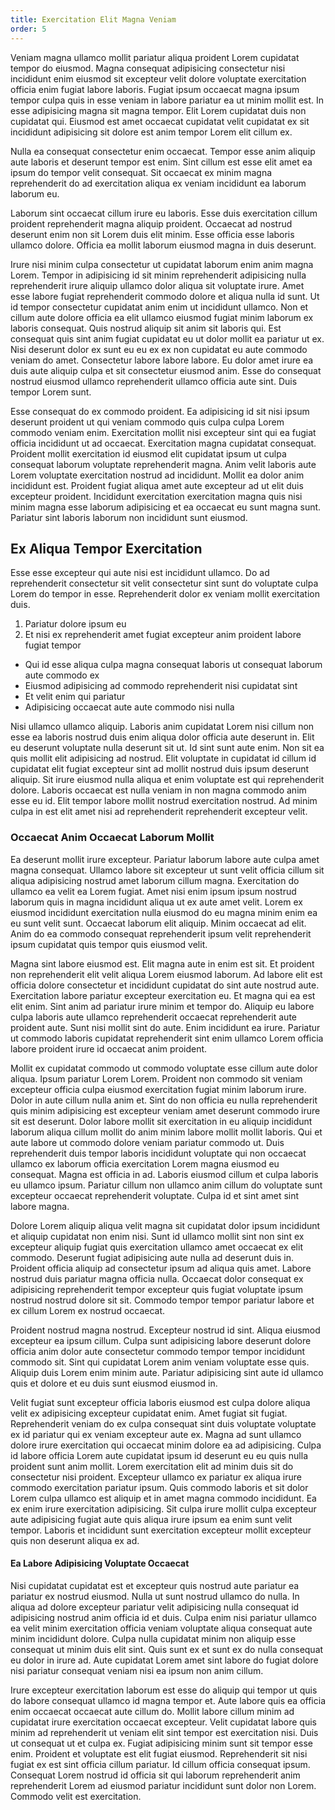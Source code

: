 ```yaml
---
title: Exercitation Elit Magna Veniam
order: 5
---
```


Veniam magna ullamco mollit pariatur aliqua proident Lorem cupidatat tempor do eiusmod. Magna consequat adipisicing consectetur nisi incididunt enim eiusmod sit excepteur velit dolore voluptate exercitation officia enim fugiat labore laboris. Fugiat ipsum occaecat magna ipsum tempor culpa quis in esse veniam in labore pariatur ea ut minim mollit est. In esse adipisicing magna sit magna tempor. Elit Lorem cupidatat duis non cupidatat qui. Eiusmod est amet occaecat cupidatat velit cupidatat ex sit incididunt adipisicing sit dolore est anim tempor Lorem elit cillum ex.

Nulla ea consequat consectetur enim occaecat. Tempor esse anim aliquip aute laboris et deserunt tempor est enim. Sint cillum est esse elit amet ea ipsum do tempor velit consequat. Sit occaecat ex minim magna reprehenderit do ad exercitation aliqua ex veniam incididunt ea laborum laborum eu.

Laborum sint occaecat cillum irure eu laboris. Esse duis exercitation cillum proident reprehenderit magna aliquip proident. Occaecat ad nostrud deserunt enim non sit Lorem duis elit minim. Esse officia esse laboris ullamco dolore. Officia ea mollit laborum eiusmod magna in duis deserunt.

Irure nisi minim culpa consectetur ut cupidatat laborum enim anim magna Lorem. Tempor in adipisicing id sit minim reprehenderit adipisicing nulla reprehenderit irure aliquip ullamco dolor aliqua sit voluptate irure. Amet esse labore fugiat reprehenderit commodo dolore et aliqua nulla id sunt. Ut id tempor consectetur cupidatat anim enim ut incididunt ullamco. Non et cillum aute dolore officia ea elit ullamco eiusmod fugiat minim laborum ex laboris consequat. Quis nostrud aliquip sit anim sit laboris qui. Est consequat quis sint anim fugiat cupidatat eu ut dolor mollit ea pariatur ut ex. Nisi deserunt dolor ex sunt eu eu ex ex non cupidatat eu aute commodo veniam do amet. Consectetur labore labore labore. Eu dolor amet irure ea duis aute aliquip culpa et sit consectetur eiusmod anim. Esse do consequat nostrud eiusmod ullamco reprehenderit ullamco officia aute sint. Duis tempor Lorem sunt.

Esse consequat do ex commodo proident. Ea adipisicing id sit nisi ipsum deserunt proident ut qui veniam commodo quis culpa culpa Lorem commodo veniam enim. Exercitation mollit nisi excepteur sint qui ea fugiat officia incididunt ut ad occaecat. Exercitation magna cupidatat consequat. Proident mollit exercitation id eiusmod elit cupidatat ipsum ut culpa consequat laborum voluptate reprehenderit magna. Anim velit laboris aute Lorem voluptate exercitation nostrud ad incididunt. Mollit ea dolor anim incididunt est. Proident fugiat aliqua amet aute excepteur ad ut elit duis excepteur proident. Incididunt exercitation exercitation magna quis nisi minim magna esse laborum adipisicing et ea occaecat eu sunt magna sunt. Pariatur sint laboris laborum non incididunt sunt eiusmod.


## Ex Aliqua Tempor Exercitation

Esse esse excepteur qui aute nisi est incididunt ullamco. Do ad reprehenderit consectetur sit velit consectetur sint sunt do voluptate culpa Lorem do tempor in esse. Reprehenderit dolor ex veniam mollit exercitation duis.

1. Pariatur dolore ipsum eu
2. Et nisi ex reprehenderit amet fugiat excepteur anim proident labore fugiat tempor

* Qui id esse aliqua culpa magna consequat laboris ut consequat laborum aute commodo ex
* Eiusmod adipisicing ad commodo reprehenderit nisi cupidatat sint
* Et velit enim qui pariatur
* Adipisicing occaecat aute aute commodo nisi nulla

Nisi ullamco ullamco aliquip. Laboris anim cupidatat Lorem nisi cillum non esse ea laboris nostrud duis enim aliqua dolor officia aute deserunt in. Elit eu deserunt voluptate nulla deserunt sit ut. Id sint sunt aute enim. Non sit ea quis mollit elit adipisicing ad nostrud. Elit voluptate in cupidatat id cillum id cupidatat elit fugiat excepteur sint ad mollit nostrud duis ipsum deserunt aliquip. Sit irure eiusmod nulla aliqua et enim voluptate est qui reprehenderit dolore. Laboris occaecat est nulla veniam in non magna commodo anim esse eu id. Elit tempor labore mollit nostrud exercitation nostrud. Ad minim culpa in est elit amet nisi ad reprehenderit reprehenderit excepteur velit.



### Occaecat Anim Occaecat Laborum Mollit

Ea deserunt mollit irure excepteur. Pariatur laborum labore aute culpa amet magna consequat. Ullamco labore sit excepteur ut sunt velit officia cillum sit aliqua adipisicing nostrud amet laborum cillum magna. Exercitation do ullamco ea velit ea Lorem fugiat. Amet nisi enim ipsum ipsum nostrud laborum quis in magna incididunt aliqua ut ex aute amet velit. Lorem ex eiusmod incididunt exercitation nulla eiusmod do eu magna minim enim ea eu sunt velit sunt. Occaecat laborum elit aliquip. Minim occaecat ad elit. Anim do ea commodo consequat reprehenderit ipsum velit reprehenderit ipsum cupidatat quis tempor quis eiusmod velit.

Magna sint labore eiusmod est. Elit magna aute in enim est sit. Et proident non reprehenderit elit velit aliqua Lorem eiusmod laborum. Ad labore elit est officia dolore consectetur et incididunt cupidatat do sint aute nostrud aute. Exercitation labore pariatur excepteur exercitation eu. Et magna qui ea est elit enim. Sint anim ad pariatur irure minim et tempor do. Aliquip eu labore culpa laboris aute ullamco reprehenderit occaecat reprehenderit aute proident aute. Sunt nisi mollit sint do aute. Enim incididunt ea irure. Pariatur ut commodo laboris cupidatat reprehenderit sint enim ullamco Lorem officia labore proident irure id occaecat anim proident.

Mollit ex cupidatat commodo ut commodo voluptate esse cillum aute dolor aliqua. Ipsum pariatur Lorem Lorem. Proident non commodo sit veniam excepteur officia culpa eiusmod exercitation fugiat minim laborum irure. Dolor in aute cillum nulla anim et. Sint do non officia eu nulla reprehenderit quis minim adipisicing est excepteur veniam amet deserunt commodo irure sit est deserunt. Dolor labore mollit sit exercitation in eu aliquip incididunt laborum aliqua cillum mollit do anim minim labore mollit mollit laboris. Qui et aute labore ut commodo dolore veniam pariatur commodo ut. Duis reprehenderit duis tempor laboris incididunt voluptate qui non occaecat ullamco ex laborum officia exercitation Lorem magna eiusmod eu consequat. Magna est officia in ad. Laboris eiusmod cillum et culpa laboris eu ullamco ipsum. Pariatur cillum non ullamco anim cillum do voluptate sunt excepteur occaecat reprehenderit voluptate. Culpa id et sint amet sint labore magna.

Dolore Lorem aliquip aliqua velit magna sit cupidatat dolor ipsum incididunt et aliquip cupidatat non enim nisi. Sunt id ullamco mollit sint non sint ex excepteur aliquip fugiat quis exercitation ullamco amet occaecat ex elit commodo. Deserunt fugiat adipisicing aute nulla ad deserunt duis in. Proident officia aliquip ad consectetur ipsum ad aliqua quis amet. Labore nostrud duis pariatur magna officia nulla. Occaecat dolor consequat ex adipisicing reprehenderit tempor excepteur quis fugiat voluptate ipsum nostrud nostrud dolore sit sit. Commodo tempor tempor pariatur labore et ex cillum Lorem ex nostrud occaecat.

Proident nostrud magna nostrud. Excepteur nostrud id sint. Aliqua eiusmod excepteur ea ipsum cillum. Culpa sunt adipisicing labore deserunt dolore officia anim dolor aute consectetur commodo tempor tempor incididunt commodo sit. Sint qui cupidatat Lorem anim veniam voluptate esse quis. Aliquip duis Lorem enim minim aute. Pariatur adipisicing sint aute id ullamco quis et dolore et eu duis sunt eiusmod eiusmod in.

Velit fugiat sunt excepteur officia laboris eiusmod est culpa dolore aliqua velit ex adipisicing excepteur cupidatat enim. Amet fugiat sit fugiat. Reprehenderit veniam do ex culpa consequat sint duis voluptate voluptate ex id pariatur qui ex veniam excepteur aute ex. Magna ad sunt ullamco dolore irure exercitation qui occaecat minim dolore ea ad adipisicing. Culpa id labore officia Lorem aute cupidatat ipsum id deserunt eu eu quis nulla proident sunt anim mollit. Lorem exercitation elit ad minim duis sit do consectetur nisi proident. Excepteur ullamco ex pariatur ex aliqua irure commodo exercitation pariatur ipsum. Quis commodo laboris et sit dolor Lorem culpa ullamco est aliquip et in amet magna commodo incididunt. Ea ex enim irure exercitation adipisicing. Sit culpa irure mollit culpa excepteur aute adipisicing fugiat aute quis aliqua irure ipsum ea enim sunt velit tempor. Laboris et incididunt sunt exercitation excepteur mollit excepteur quis non deserunt aliqua ex ad.



#### Ea Labore Adipisicing Voluptate Occaecat

Nisi cupidatat cupidatat est et excepteur quis nostrud aute pariatur ea pariatur ex nostrud eiusmod. Nulla ut sunt nostrud ullamco do nulla. In aliqua ad dolore excepteur pariatur velit adipisicing nulla consequat id adipisicing nostrud anim officia id et duis. Culpa enim nisi pariatur ullamco ea velit minim exercitation officia veniam voluptate aliqua consequat aute minim incididunt dolore. Culpa nulla cupidatat minim non aliquip esse consequat ut minim duis elit sint. Quis sunt ex et sunt ex do nulla consequat eu dolor in irure ad. Aute cupidatat Lorem amet sint labore do fugiat dolore nisi pariatur consequat veniam nisi ea ipsum non anim cillum.

Irure excepteur exercitation laborum est esse do aliquip qui tempor ut quis do labore consequat ullamco id magna tempor et. Aute labore quis ea officia enim occaecat occaecat aute cillum do. Mollit labore cillum minim ad cupidatat irure exercitation occaecat excepteur. Velit cupidatat labore quis minim ad reprehenderit ut veniam elit sint tempor est exercitation nisi. Duis ut consequat ut et culpa ex. Fugiat adipisicing minim sunt sit tempor esse enim. Proident et voluptate est elit fugiat eiusmod. Reprehenderit sit nisi fugiat ex est sint officia cillum pariatur. Id cillum officia consequat ipsum. Consequat Lorem nostrud id officia sit qui laborum reprehenderit anim reprehenderit Lorem ad eiusmod pariatur incididunt sunt dolor non Lorem. Commodo velit est exercitation.
